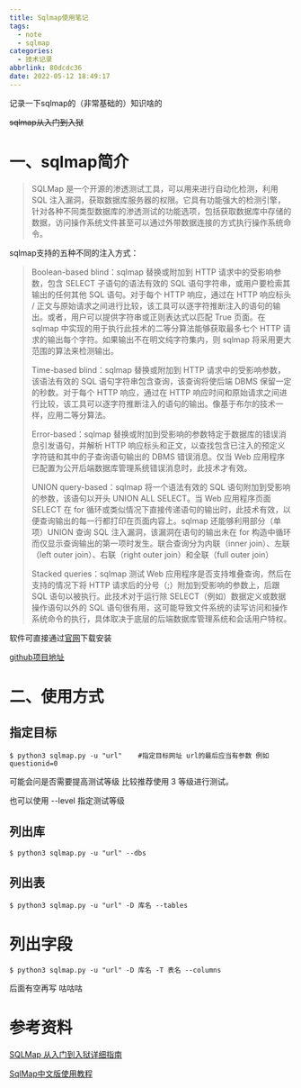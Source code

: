 ```yaml
---
title: Sqlmap使用笔记
tags:
  - note
  - sqlmap
categories:
  - 技术记录
abbrlink: 80dcdc36
date: 2022-05-12 18:49:17
---
```


记录一下sqlmap的（非常基础的）知识啥的

<!-- more -->

~~sqlmap从入门到入狱~~



# 一、sqlmap简介

> SQLMap 是一个开源的渗透测试工具，可以用来进行自动化检测，利用 SQL  注入漏洞，获取数据库服务器的权限。它具有功能强大的检测引擎，针对各种不同类型数据库的渗透测试的功能选项，包括获取数据库中存储的数据，访问操作系统文件甚至可以通过外带数据连接的方式执行操作系统命令。



sqlmap支持的五种不同的注入方式：

> Boolean-based blind：sqlmap 替换或附加到 HTTP 请求中的受影响参数，包含 SELECT 子语句的语法有效的 SQL 语句字符串，或用户要检索其输出的任何其他 SQL 语句。对于每个 HTTP 响应，通过在 HTTP 响应标头 / 正文与原始请求之间进行比较，该工具可以逐字符推断注入的语句的输出。或者，用户可以提供字符串或正则表达式以匹配 True 页面。在 sqlmap 中实现的用于执行此技术的二等分算法能够获取最多七个 HTTP 请求的输出每个字符。如果输出不在明文纯字符集内，则 sqlmap 将采用更大范围的算法来检测输出。
>
> Time-based blind：sqlmap 替换或附加到 HTTP 请求中的受影响参数，该语法有效的 SQL 语句字符串包含查询，该查询将使后端 DBMS 保留一定的秒数。对于每个 HTTP 响应，通过在 HTTP 响应时间和原始请求之间进行比较，该工具可以逐字符推断注入的语句的输出。像基于布尔的技术一样，应用二等分算法。
>
> Error-based：sqlmap 替换或附加到受影响的参数特定于数据库的错误消息引发语句，并解析 HTTP 响应标头和正文，以查找包含已注入的预定义字符链和其中的子查询语句输出的 DBMS 错误消息。仅当 Web 应用程序已配置为公开后端数据库管理系统错误消息时，此技术才有效。
>
> UNION query-based：sqlmap 将一个语法有效的 SQL 语句附加到受影响的参数，该语句以开头 UNION ALL SELECT。当 Web 应用程序页面 SELECT 在 for 循环或类似情况下直接传递语句的输出时，此技术有效，以便查询输出的每一行都打印在页面内容上。sqlmap 还能够利用部分（单项）UNION 查询 SQL 注入漏洞，该漏洞在语句的输出未在 for 构造中循环而仅显示查询输出的第一项时发生。联合查询分为内联（inner join）、左联（left outer join）、右联（right outer join）和全联（full outer join）
>
> Stacked queries：sqlmap 测试 Web 应用程序是否支持堆叠查询，然后在支持的情况下将 HTTP 请求后的分号（;）附加到受影响的参数上，后跟 SQL 语句以被执行。此技术对于运行除 SELECT（例如）数据定义或数据操作语句以外的 SQL 语句很有用，这可能导致文件系统的读写访问和操作系统命令的执行，具体取决于底层的后端数据库管理系统和会话用户特权。



软件可直接通过[官网](https://sqlmap.org/)下载安装

[github项目地址](https://github.com/sqlmapproject/sqlmap)



# 二、使用方式

## 指定目标

```shell
$ python3 sqlmap.py -u "url"	#指定目标网址 url的最后应当有参数 例如questionid=0
```

可能会问是否需要提高测试等级 比较推荐使用 3 等级进行测试。

也可以使用 --level 指定测试等级

## 列出库

```shell
$ python3 sqlmap.py -u "url" --dbs
```

## 列出表

```shell
$ python3 sqlmap.py -u "url" -D 库名 --tables
```

# 列出字段

```shell
$ python3 sqlmap.py -u "url" -D 库名 -T 表名 --columns
```



后面有空再写 咕咕咕



# 参考资料

[SQLMap 从入门到入狱详细指南](https://gitbook.cn/books/5ba8393639ea516190a9b8f8/index.html)

[SqlMap中文版使用教程](https://www.wangan.com/docs/1060)

